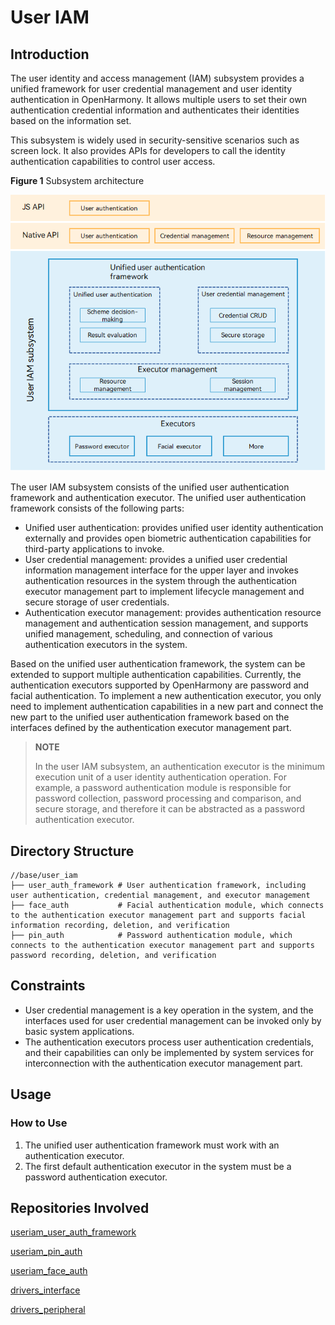 # User IAM

## Introduction

The user identity and access management (IAM) subsystem provides a unified framework for user credential management and user identity authentication in OpenHarmony. It allows multiple users to set their own authentication credential information and authenticates their identities based on the information set. 

This subsystem is widely used in security-sensitive scenarios such as screen lock. It also provides APIs for developers to call the identity authentication capabilities to control user access.

**Figure 1** Subsystem architecture

<img src="figures/User-IAM-subsystem-architecture.png" alt="User IAM subsystem architecture" style="zoom:80%;" />

The user IAM subsystem consists of the unified user authentication framework and authentication executor. The unified user authentication framework consists of the following parts:

- Unified user authentication: provides unified user identity authentication externally and provides open biometric authentication capabilities for third-party applications to invoke.
- User credential management: provides a unified user credential information management interface for the upper layer and invokes authentication resources in the system through the authentication executor management part to implement lifecycle management and secure storage of user credentials.
- Authentication executor management: provides authentication resource management and authentication session management, and supports unified management, scheduling, and connection of various authentication executors in the system.

Based on the unified user authentication framework, the system can be extended to support multiple authentication capabilities. Currently, the authentication executors supported by OpenHarmony are password and facial authentication. To implement a new authentication executor, you only need to implement authentication capabilities in a new part and connect the new part to the unified user authentication framework based on the interfaces defined by the authentication executor management part.

> **NOTE**
> 
>In the user IAM subsystem, an authentication executor is the minimum execution unit of a user identity authentication operation. For example, a password authentication module is responsible for password collection, password processing and comparison, and secure storage, and therefore it can be abstracted as a password authentication executor.

## Directory Structure


```undefined
//base/user_iam
├── user_auth_framework	# User authentication framework, including user authentication, credential management, and executor management
├── face_auth			# Facial authentication module, which connects to the authentication executor management part and supports facial information recording, deletion, and verification
├── pin_auth 			# Password authentication module, which connects to the authentication executor management part and supports password recording, deletion, and verification

```

## Constraints

- User credential management is a key operation in the system, and the interfaces used for user credential management can be invoked only by basic system applications.
- The authentication executors process user authentication credentials, and their capabilities can only be implemented by system services for interconnection with the authentication executor management part.

## Usage

### How to Use

1. The unified user authentication framework must work with an authentication executor.
2. The first default authentication executor in the system must be a password authentication executor.

## Repositories Involved

[useriam_user_auth_framework](https://gitee.com/openharmony/useriam_user_auth_framework)

[useriam_pin_auth](https://gitee.com/openharmony/useriam_pin_auth)

[useriam_face_auth](https://gitee.com/openharmony/useriam_face_auth)

[drivers_interface](https://gitee.com/openharmony/drivers_interface)

[drivers_peripheral](https://gitee.com/openharmony/drivers_peripheral)